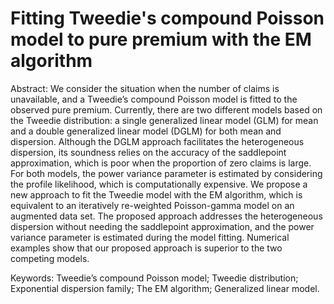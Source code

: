 # Fitting Tweedie's compound Poisson model to pure premium with the EM algorithm

Abstract: We consider the situation when the number of claims is unavailable, and a Tweedie’s
compound Poisson model is fitted to the observed pure premium. Currently, there are two
different models based on the Tweedie distribution: a single generalized linear model (GLM)
for mean and a double generalized linear model (DGLM) for both mean and dispersion.
Although the DGLM approach facilitates the heterogeneous dispersion, its soundness relies
on the accuracy of the saddlepoint approximation, which is poor when the proportion of zero
claims is large. For both models, the power variance parameter is estimated by considering
the profile likelihood, which is computationally expensive. We propose a new approach to fit
the Tweedie model with the EM algorithm, which is equivalent to an iteratively re-weighted
Poisson-gamma model on an augmented data set. The proposed approach addresses the
heterogeneous dispersion without needing the saddlepoint approximation, and the power
variance parameter is estimated during the model fitting. Numerical examples show that
our proposed approach is superior to the two competing models.

Keywords: Tweedie’s compound Poisson model; Tweedie distribution; Exponential dispersion family; The EM algorithm; Generalized linear model.
